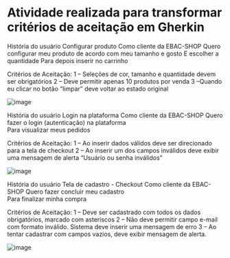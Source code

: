 # Atividade realizada para transformar critérios de aceitação em Gherkin

História do usuário Configurar produto
Como cliente da EBAC-SHOP
Quero configurar meu produto de acordo com meu tamanho e gosto
E escolher a quantidade
Para depois inserir no carrinho

Critérios de Aceitação:
1 – Seleções de cor, tamanho e quantidade devem ser obrigatórios
2 – Deve permitir apenas 10 produtos por venda
3 –Quando eu clicar no botão “limpar” deve voltar ao estado original

![image](https://github.com/user-attachments/assets/5f91bba2-933d-4395-b6a2-133653aeef1e)

História do usuário Login na plataforma
Como cliente da EBAC-SHOP
Quero fazer o login (autenticação) na plataforma  
Para visualizar meus pedidos

Critérios de Aceitação:
1 – Ao inserir dados válidos deve ser direcionado para a tela de checkout
2 – Ao inserir um dos campos inválidos deve exibir uma mensagem de alerta “Usuário ou senha inválidos”

![image](https://github.com/user-attachments/assets/5635cdf5-b99d-41b6-9fa6-4bf91ce008e5)

História do usuário Tela de cadastro - Checkout
Como cliente da EBAC-SHOP
Quero fazer concluir meu cadastro   
Para finalizar minha compra

Critérios de Aceitação:
1 – Deve ser cadastrado com todos os dados obrigatórios, marcado com asteriscos
2 – Não deve permitir campo e-mail com formato inválido. Sistema deve inserir uma mensagem de erro
3 – Ao tentar cadastrar com campos vazios, deve exibir mensagem de alerta. 

![image](https://github.com/user-attachments/assets/abaa2e50-2a1f-48c1-a9dc-345209f0f132)
